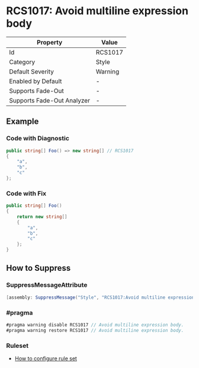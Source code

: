 # RCS1017: Avoid multiline expression body

| Property                    | Value   |
| --------------------------- | ------- |
| Id                          | RCS1017 |
| Category                    | Style   |
| Default Severity            | Warning |
| Enabled by Default          | \-      |
| Supports Fade\-Out          | \-      |
| Supports Fade\-Out Analyzer | \-      |

## Example

### Code with Diagnostic

```csharp
public string[] Foo() => new string[] // RCS1017
{
    "a",
    "b",
    "c"
};
```

### Code with Fix

```csharp
public string[] Foo()
{
    return new string[]
    {
        "a",
        "b",
        "c"
    };
}
```

## How to Suppress

### SuppressMessageAttribute

```csharp
[assembly: SuppressMessage("Style", "RCS1017:Avoid multiline expression body.", Justification = "<Pending>")]
```

### \#pragma

```csharp
#pragma warning disable RCS1017 // Avoid multiline expression body.
#pragma warning restore RCS1017 // Avoid multiline expression body.
```

### Ruleset

* [How to configure rule set](../HowToConfigureAnalyzers.md)
